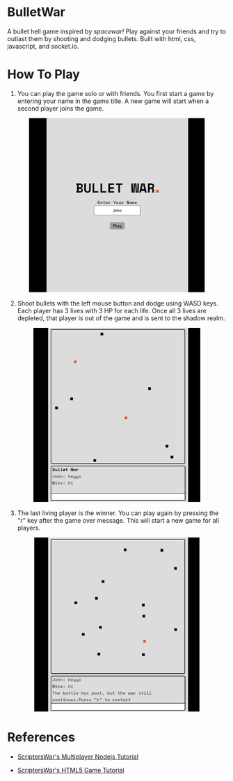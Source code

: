 # BulletWar

A bullet hell game inspired by <i>spacewar!</i> Play against your friends and try to outlast them by shooting and dodging bullets. Built with html, css, javascript, and socket.io.

# How To Play

1. You can play the game solo or with friends. You first start a game by entering your name in the game title. A new game will start when a second player joins the game.

<p align="center">
   <img src="./images/GameTitle.png" height=400>
</p>

2. Shoot bullets with the left mouse button and dodge using WASD keys. Each player has 3 lives with 3 HP for each life. Once all 3 lives are depleted, that player is out of the game and is sent to the shadow realm.

<p align="center">
   <img src="./images/GameScreen.png" height=400>
</p>

3. The last living player is the winner. You can play again by pressing the "r" key after the game over message. This will start a new game for all players.
<p align="center">
   <img src="./images/GameEnd.png" height=400>
</p>

# References

- [ScriptersWar's Multiplayer Nodejs Tutorial](https://scripterswar.com/tutorial/nodejs#)

- [ScriptersWar's HTML5 Game Tutorial](https://scripterswar.com/tutorial/html5)
